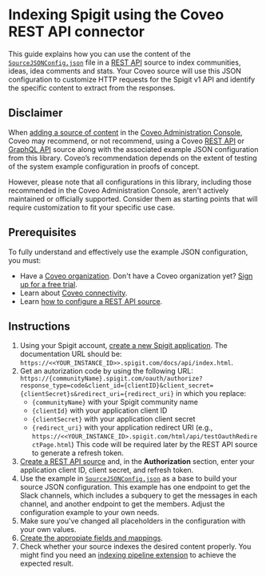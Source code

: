 # Indexing Spigit using the Coveo REST API connector
This guide explains how you can use the content of the [`SourceJSONConfig.json`](SourceJSONConfig.json) file in a [REST API](https://docs.coveo.com/en/1896/) source to index communities, ideas, idea comments and stats. Your Coveo source will use this JSON configuration to customize HTTP requests for the Spigit v1 API and identify the specific content to extract from the responses.

## Disclaimer
When [adding a source of content](https://docs.coveo.com/en/3390/index-content/add-or-edit-a-source#add-a-source) in the [Coveo Administration Console](https://docs.coveo.com/en/1841/), Coveo may recommend, or not recommend, using a Coveo [REST API](https://docs.coveo.com/en/1896/) or [GraphQL API](https://docs.coveo.com/en/n6gh2329/) source along with the associated example JSON configuration from this library. Coveo’s recommendation depends on the extent of testing of the system example configuration in proofs of concept.

However, please note that all configurations in this library, including those recommended in the Coveo Administration Console, aren't actively maintained or officially supported. Consider them as starting points that will require customization to fit your specific use case.

## Prerequisites
To fully understand and effectively use the example JSON configuration, you must:
- Have a [Coveo organization](https://docs.coveo.com/en/185). Don't have a Coveo organization yet? [Sign up for a free trial](https://www.coveo.com/en/free-trial?utm_marketing_tactic=connectivity_library).
- Learn about [Coveo connectivity](https://docs.coveo.com/en/1702).
- Learn [how to configure a REST API source](https://docs.coveo.com/en/1896/).

## Instructions
1. Using your Spigit account, [create a new Spigit application](https://support.spigit.com/hc/en-us/articles/115001307506-API-Getting-Started). The documentation URL should be: `https://<<YOUR_INSTANCE_ID>>.spigit.com/docs/api/index.html`.
2. Get an autorization code by using the following URL: `https://{communityName}.spigit.com/oauth/authorize?response_type=code&client_id={clientID}&client_secret={clientSecret}s&redirect_uri={redirect_uri}` in which you replace:
    * `{communityName}` with your Spigit community name
    * `{clientId}` with your application client ID
    * `{clientSecret}` with your application client secret
    * `{redirect_uri}` with your application redirect URI (e.g., `https://<<YOUR_INSTANCE_ID>.spigit.com/html/api/testOauthRedirectPage.html`)
    This code will be required later by the REST API source to generate a refresh token.
3. [Create a REST API source](https://docs.coveo.com/en/1896/) and, in the **Authorization** section, enter your application client ID, client secret, and refresh token.
4. Use the example in [`SourceJSONConfig.json`](https://github.com/coveooss/connectivity-library/blob/master/Spigit/SourceJSONConfig.json) as a base to build your source JSON configuration. This example has one endpoint to get the Slack channels, which includes a subquery to get the messages in each channel, and another endpoint to get the members. Adjust the configuration example to your own needs.
5. Make sure you've changed all placeholders in the configuration with your own values.
6. [Create the appropiate fields and mappings](https://docs.coveo.com/en/1896/#completion).
7. Check whether your source indexes the desired content properly. You might find you need an [indexing pipeline extension](https://docs.coveo.com/en/1645/) to achieve the expected result.
